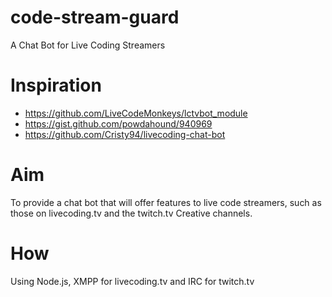 # code-stream-guard

A Chat Bot for Live Coding Streamers

# Inspiration

- https://github.com/LiveCodeMonkeys/lctvbot_module
- https://gist.github.com/powdahound/940969
- https://github.com/Cristy94/livecoding-chat-bot

# Aim

To provide a chat bot that will offer features to live code streamers, such
as those on livecoding.tv and the twitch.tv Creative channels.  

# How

Using Node.js, XMPP for livecoding.tv and IRC for twitch.tv
